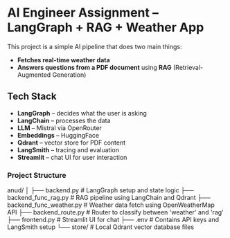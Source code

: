 # AI Engineer Assignment – LangGraph + RAG + Weather App

This project is a simple AI pipeline that does two main things:

-  **Fetches real-time weather data**
-  **Answers questions from a PDF document** using **RAG** (Retrieval-Augmented Generation)

##  Tech Stack

-  **LangGraph** – decides what the user is asking
-  **LangChain** – processes the data
-  **LLM** – Mistral via OpenRouter
-  **Embeddings** – HuggingFace
-  **Qdrant** – vector store for PDF content
-  **LangSmith** – tracing and evaluation
-  **Streamlit** – chat UI for user interaction

###  Project Structure
anud/
│
├── backend.py                # LangGraph setup and state logic
├── backend_func_rag.py       # RAG pipeline using LangChain and Qdrant
├── backend_func_weather.py   # Weather data fetch using OpenWeatherMap API
├── backend_route.py          # Router to classify between 'weather' and 'rag'
├── frontend.py               # Streamlit UI for chat
├── .env                      # Contains API keys and LangSmith setup
└── store/                    # Local Qdrant vector database files
